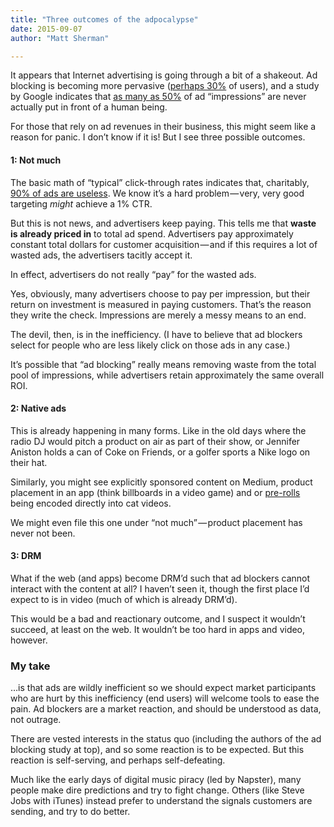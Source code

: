 ```yaml
---
title: "Three outcomes of the adpocalypse"
date: 2015-09-07
author: "Matt Sherman"

---
```


It appears that Internet advertising is going through a bit of a shakeout. Ad blocking is becoming more pervasive ([perhaps 30%](http://bits.blogs.nytimes.com/2015/08/10/study-of-ad-blocking-software-suggests-wide-use/) of users), and a study by Google indicates that [as many as 50%](http://marketingland.com/googles-report-56-percent-ads-arent-seen-isnt-shocking-heres-110433) of ad “impressions” are never actually put in front of a human being.

For those that rely on ad revenues in their business, this might seem like a reason for panic. I don’t know if it is! But I see three possible outcomes.

#### 1: Not much

The basic math of “typical” click-through rates indicates that, charitably, [90% of ads are useless](http://clipperhouse.com/2014/02/18/threshold-thinking/). We know it’s a hard problem — very, very good targeting _might_ achieve a 1% CTR.

But this is not news, and advertisers keep paying. This tells me that **waste is already priced in** to total ad spend. Advertisers pay approximately constant total dollars for customer acquisition — and if this requires a lot of wasted ads, the advertisers tacitly accept it.

In effect, advertisers do not really “pay” for the wasted ads.

Yes, obviously, many advertisers choose to pay per impression, but their return on investment is measured in paying customers. That’s the reason they write the check. Impressions are merely a messy means to an end.

The devil, then, is in the inefficiency. (I have to believe that ad blockers select for people who are less likely click on those ads in any case.)

It’s possible that “ad blocking” really means removing waste from the total pool of impressions, while advertisers retain approximately the same overall ROI.

#### 2: Native ads

This is already happening in many forms. Like in the old days where the radio DJ would pitch a product on air as part of their show, or Jennifer Aniston holds a can of Coke on Friends, or a golfer sports a Nike logo on their hat.

Similarly, you might see explicitly sponsored content on Medium, product placement in an app (think billboards in a video game) and or [pre-rolls](http://www.neowin.net/news/google-chrome-reportedly-bypassing-adblock-forces-users-to-watch-full-length-video-ads) being encoded directly into cat videos.

We might even file this one under “not much” — product placement has never not been.

#### 3: DRM

What if the web (and apps) become DRM’d such that ad blockers cannot interact with the content at all? I haven’t seen it, though the first place I’d expect to is in video (much of which is already DRM’d).

This would be a bad and reactionary outcome, and I suspect it wouldn’t succeed, at least on the web. It wouldn’t be too hard in apps and video, however.

### My take

…is that ads are wildly inefficient so we should expect market participants who are hurt by this inefficiency (end users) will welcome tools to ease the pain. Ad blockers are a market reaction, and should be understood as data, not outrage.

There are vested interests in the status quo (including the authors of the ad blocking study at top), and so some reaction is to be expected. But this reaction is self-serving, and perhaps self-defeating.

Much like the early days of digital music piracy (led by Napster), many people make dire predictions and try to fight change. Others (like Steve Jobs with iTunes) instead prefer to understand the signals customers are sending, and try to do better.
